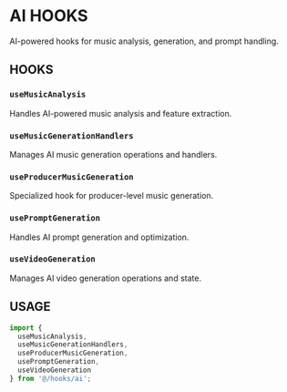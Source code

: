 # AI HOOKS

AI-powered hooks for music analysis, generation, and prompt handling.

## HOOKS

### `useMusicAnalysis`
Handles AI-powered music analysis and feature extraction.

### `useMusicGenerationHandlers`
Manages AI music generation operations and handlers.

### `useProducerMusicGeneration`
Specialized hook for producer-level music generation.

### `usePromptGeneration`
Handles AI prompt generation and optimization.

### `useVideoGeneration`
Manages AI video generation operations and state.

## USAGE

```typescript
import { 
  useMusicAnalysis,
  useMusicGenerationHandlers,
  useProducerMusicGeneration,
  usePromptGeneration,
  useVideoGeneration
} from '@/hooks/ai';
```

